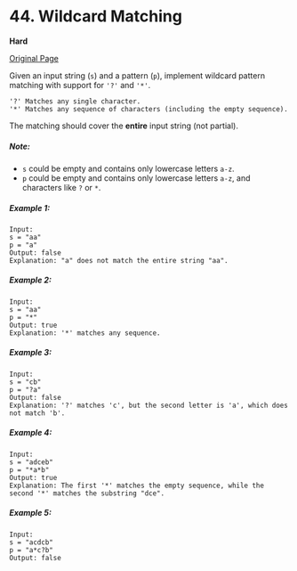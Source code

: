 # 44. Wildcard Matching

**Hard**

[Original Page](https://leetcode.com/problems/wildcard-matching/)

Given an input string (`s`) and a pattern (`p`), implement wildcard pattern matching with support for `'?'` and `'*'`.

```
'?' Matches any single character.
'*' Matches any sequence of characters (including the empty sequence).
```

The matching should cover the __entire__ input string (not partial).

##### Note:
- `s` could be empty and contains only lowercase letters `a-z`.
- `p` could be empty and contains only lowercase letters `a-z`, and characters like `?` or `*`.

##### Example 1:
```
Input:
s = "aa"
p = "a"
Output: false
Explanation: "a" does not match the entire string "aa".
```

##### Example 2:
```
Input:
s = "aa"
p = "*"
Output: true
Explanation: '*' matches any sequence.
```

##### Example 3:
```
Input:
s = "cb"
p = "?a"
Output: false
Explanation: '?' matches 'c', but the second letter is 'a', which does not match 'b'.
```

##### Example 4:
```
Input:
s = "adceb"
p = "*a*b"
Output: true
Explanation: The first '*' matches the empty sequence, while the second '*' matches the substring "dce".
```

##### Example 5:
```
Input:
s = "acdcb"
p = "a*c?b"
Output: false
```
